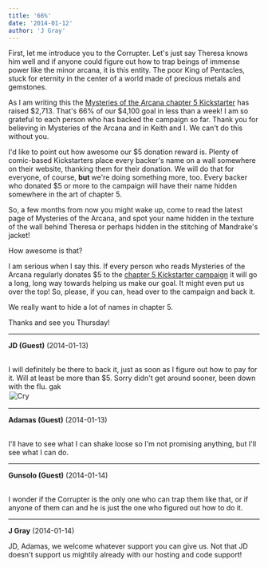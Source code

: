 ```yaml
---
title: '66%'
date: '2014-01-12'
author: 'J Gray'
---
```


<p>First, let me introduce you to the Corrupter. Let's just say Theresa knows him well and if anyone could figure out how to trap beings of immense power like the minor arcana, it is this entity. The poor King of Pentacles, stuck for eternity in the center of a world made of precious metals and gemstones.</p><p>As I am writing this the <a href="http://www.kickstarter.com/projects/355389852/mysteries-of-the-arcana-chapter-5/" target="_blank">Mysteries of the Arcana chapter 5 Kickstarter</a> has raised $2,713. That's 66% of our $4,100 goal in less than a week! I am so grateful to each person who has backed the campaign so far. Thank you for believing in Mysteries of the Arcana and in Keith and I. We can't do this without you.</p><p>I'd like to point out how awesome our $5 donation reward is. Plenty of comic-based Kickstarters place every backer's name on a wall somewhere on their website, thanking them for their donation. We will do that for everyone, of course, <strong>but </strong>we're doing something more, too. Every backer who donated $5 or more to the campaign will have their name hidden somewhere in the art of chapter 5. </p><p>So, a few months from now you might wake up, come to read the latest page of Mysteries of the Arcana, and spot your name hidden in the texture of the wall behind Theresa or perhaps hidden in the stitching of Mandrake's jacket!</p><p>How awesome is that?</p><p>I am serious when I say this. If every person who reads Mysteries of the Arcana regularly donates $5 to the <a href="http://www.kickstarter.com/projects/355389852/mysteries-of-the-arcana-chapter-5/" target="_blank">chapter 5 Kickstarter campaign</a> it will go a long, long way towards helping us make our goal. It might even put us over the top! So, please, if you can, head over to the campaign and back it.</p><p>We really want to hide a lot of names in chapter 5.</p><p>Thanks and see you Thursday!</p>

---
**JD (Guest)** (2014-01-13)

<br> I will definitely be there to back it, just as soon as I figure out how to pay for it. Will at least be more than $5. Sorry didn't get around sooner, been down with the flu. gak<br><img alt=" Cry " src=" /smilies/sad5.gif " border="0" hspace="2" vspace="2"><br>

---
**Adamas (Guest)** (2014-01-13)

<br> I'll have to see what I can shake loose so I'm not promising anything, but I'll see what I can do.<br>

---
**Gunsolo (Guest)** (2014-01-14)

<br> I wonder if the Corrupter is the only one who can trap them like that, or if anyone of them can and he is just the one who figured out how to do it.<br>

---
**J Gray** (2014-01-14)

JD, Adamas, we welcome whatever support you can give us. Not that JD doesn't support us mightily already with our hosting and code support!<br><br>

